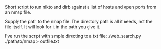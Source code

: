 Short script to run nikto and dirb against a list of hosts and open ports from an nmap file.

Supply the path to the nmap file. The directory path is all it needs, not the file itself. It will look for it in the path you give it.

I've run the script with simple directing to a txt file: ./web_search.py ./path/to/nmap > outfile.txt
